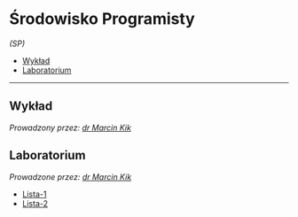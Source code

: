 # Środowisko Programisty

*(SP)*

- [Wykład](#wykład)
- [Laboratorium](#laboratorium)

---

## Wykład

*Prowadzony przez: [dr Marcin Kik](https://cs.pwr.edu.pl/kik/)*

## Laboratorium

*Prowadzone przez: [dr Marcin Kik](https://cs.pwr.edu.pl/kik/)*

- [Lista-1](lab/lista-1/readme.md)
- [Lista-2](lab/lista-2/readme.md)

